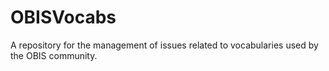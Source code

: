 # OBISVocabs
A repository for the management of issues related to vocabularies used by the OBIS community.
